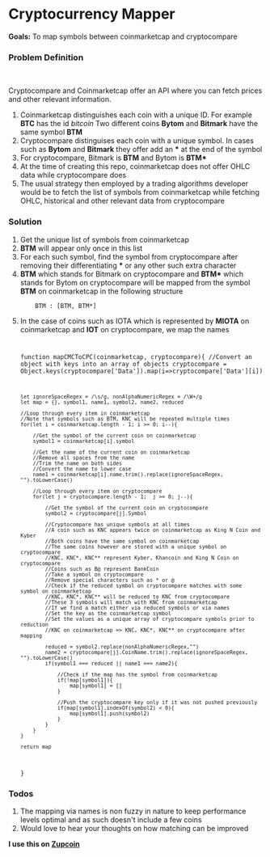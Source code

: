 <h1>Cryptocurrency Mapper</h1>
<b>Goals:</b> To map symbols between coinmarketcap and cryptocompare<br/>
<h3>Problem Definition</h3><br/>
<p>
Cryptocompare and Coinmarketcap offer an API where you can fetch prices and other relevant information.
<ol>
<li>Coinmarketcap distinguishes each coin with a unique ID. For example <b>BTC</b> has the id <i>bitcoin</i> Two different coins <b>Bytom</b> and <b>Bitmark</b> have the same symbol <b>BTM</b></li>
<li>Cryptocompare distinguises each coin with a unique symbol. In cases such as <b>Bytom</b> and <b>Bitmark</b> they offer add an <b>*</b> at the end of the symbol</li>
<li>For cryptocompare, Bitmark is <b>BTM</b> and Bytom is <b>BTM*</b></li>
<li>At the time of creating this repo, coinmarketcap does not offer OHLC data while cryptocompare does</li>
<li>The usual strategy then employed by a trading algorithms developer would be to fetch the list of symbols from coinmarketcap while fetching OHLC, historical and other relevant data from cryptocompare</li>
</ol>
</p>
<h3>Solution</h3>
<ol>
  <li>Get the unique list of symbols from coinmarketcap</li>
  <li><b>BTM</b> will appear only once in this list</li>
  <li>For each such symbol, find the symbol from cryptocompare after removing their differentiating <b>*</b> or any other such extra character</li>
  <li><b>BTM</b> which stands for Bitmark on cryptocompare and <b>BTM*</b> which stands for Bytom on cryptocompare will be mapped from the symbol <b>BTM</b> on coinmarketcap in the following structure</li>
  <code>
    BTM : [BTM, BTM*]
  </code>
  <li>In the case of coins such as IOTA which is represented by <b>MIOTA</b> on coinmarketcap and <b>IOT</b> on cryptocompare, we map the names</li>
  <code>
  
function mapCMCToCPC(coinmarketcap, cryptocompare){
	//Convert an object with keys into an array of objects
	cryptocompare = Object.keys(cryptocompare['Data']).map(i=>cryptocompare['Data'][i])

	let ignoreSpaceRegex = /\s/g, nonAlphaNumericRegex = /\W+/g
	let map = {}, symbol1, name1, symbol2, name2, reduced

	//Loop through every item in coinmarketcap
	//Note that symbols such as BTM, KNC will be repeated multiple times
	for(let i = coinmarketcap.length - 1; i >= 0; i--){

		//Get the symbol of the current coin on coinmarketcap
		symbol1 = coinmarketcap[i].symbol

		//Get the name of the current coin on coinmarketcap
		//Remove all spaces from the name
		//Trim the name on both sides
		//Convert the name to lower case
		name1 = coinmarketcap[i].name.trim().replace(ignoreSpaceRegex, "").toLowerCase()

		//Loop through every item on cryptocompare
		for(let j = cryptocompare.length - 1;  j >= 0; j--){

			//Get the symbol of the current coin on cryptocompare
			symbol2 = cryptocompare[j].Symbol

			//Cryptocompare has unique symbols at all times
			//A coin such as KNC appears twice on coinmarketcap as King N Coin and Kyber
			//Both coins have the same symbol on coinmarketcap
			//The same coins however are stored with a unique symbol on cryptocompare
			//KNC, KNC*, KNC** represent Kyber, Khancoin and King N Coin on cryptocompare
			//Coins such as B@ represent BankCoin
			//Take a symbol on cryptocompare
			//Remove special characters such as * or @
			//Check if the reduced symbol on cryptocompare matches with some symbol on coinmarketcap
			//KNC, KNC*, KNC** will be reduced to KNC from cryptocompare
			//These 3 symbols will match with KNC from coinmarketcap
			//If we find a match either via reduced symbols or via names
			//Set the key as the coinmarketcap symbol
			//Set the values as a unique array of cryptocompare symbols prior to reduction
			//KNC on coinmarketcap => KNC, KNC*, KNC** on cryptocompare after mapping

			reduced = symbol2.replace(nonAlphaNumericRegex,"")
			name2 = cryptocompare[j].CoinName.trim().replace(ignoreSpaceRegex, "").toLowerCase()	
			if(symbol1 === reduced || name1 === name2){

				//Check if the map has the symbol from coinmarketcap
				if(!map[symbol1]){
					map[symbol1] = []
				}

				//Push the cryptocompare key only if it was not pushed previously
				if(map[symbol1].indexOf(symbol2) < 0){
					map[symbol1].push(symbol2)	
				}
			}
		}
	}

	return map
}
  </code>
</ol>

<h3>Todos</h3>
<ol>
<li>The mapping via names is non fuzzy in nature to keep performance levels optimal and as such doesn't include a few coins</li>
<li>Would love to hear your thoughts on how matching can be improved</li>
</ol>

<b>I use this on <a href="https://botlist.co/bots/zupcoin">Zupcoin</a></b>
